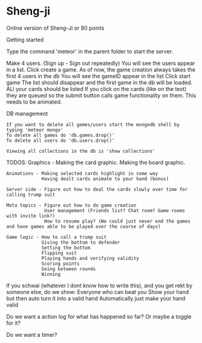 # Sheng-ji
Online version of Sheng-Ji or 80 points

Getting started

Type the command 'meteor' in the parent folder to start the server.

Make 4 users. (Sign up - Sign out repeatedly)
	You will see the users appear in a list.
Click create a game. As of now, the game creation always takes the first 4 users in the db
	You will see the gameID appear in the list
Click start game
	The list should disappear and the first game in the db will be loaded. ALl your cards should be listed
	If you click on the cards (like on the text) they are queued so the submit button calls game functionality on them.
	This needs to be animated.


DB management

	If you want to delete all games/users start the mongodb shell by typing 'meteor mongo'
	To delete all games do 'db.games.drop()'
	To delete all users do 'db.users.drop()'

	Viewing all collections in the db is 'show collections'


TODOS:
	Graphics - Making the card graphic.
			   Making the board graphic.

	Animations - Making selected cards highlight in some way
				 Having dealt cards animate to your hand (bonus)

	Server side - Figure out how to deal the cards slowly over time for calling trump suit

	Meta topics - Figure out how to do game creation
				  User management (Friends list? Chat room? Game rooms with invite link?)
				  How to resume play? (We could just never end the games and have games able to be played over the course of days)

	Game logic - How to call a trump suit
				 Giving the bottom to defender
				 Setting the bottom
				 Flipping suit
				 Playing hands and verifying validity
				 Scoring points
				 Going between rounds
				 Winning


If you schwai (whatever I dont know how to write this), and you get rekt by someone else, do we show:
	Everyone who can beat you
	Show your hand but then auto turn it into a valid hand
	Automatically just make your hand valid


Do we want a action log for what has happened so far?
Or maybe a toggle for it?

Do we want a timer?


